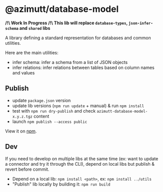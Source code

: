 # @azimutt/database-model

**/!\ Work In Progress /!\ This lib will replace `database-types`, `json-infer-schema` and `shared` libs**


A library defining a standard representation for databases and common utilities.

Here are the main utilities:

- infer schema: infer a schema from a list of JSON objects
- infer relations: infer relations between tables based on column names and values

## Publish

- update `package.json` version
- update lib versions (`npm run update` + manual) & run `npm install`
- test with `npm run dry-publish` and check `azimutt-database-model-x.y.z.tgz` content
- launch `npm publish --access public`

View it on [npm](https://www.npmjs.com/package/@azimutt/database-model).

## Dev

If you need to develop on multiple libs at the same time (ex: want to update a connector and try it through the CLI), depend on local libs but publish & revert before commit.

- Depend on a local lib: `npm install <path>`, ex: `npm install ../utils`
- "Publish" lib locally by building it: `npm run build`
